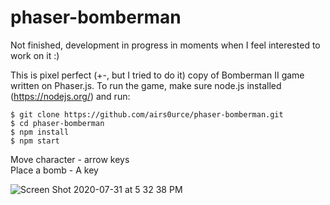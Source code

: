 # phaser-bomberman

Not finished, development in progress in moments when I feel interested to work on it :)

This is pixel perfect (+-, but I tried to do it) copy of Bomberman II game written on Phaser.js.
To run the game, make sure node.js installed (https://nodejs.org/) and run:

```
$ git clone https://github.com/airs0urce/phaser-bomberman.git
$ cd phaser-bomberman
$ npm install
$ npm start

```

Move character - arrow keys  
Place a bomb - A key


![Screen Shot 2020-07-31 at 5 32 38 PM](https://user-images.githubusercontent.com/109203/89026987-dce59080-d353-11ea-8ca5-9e92926ae623.png)




